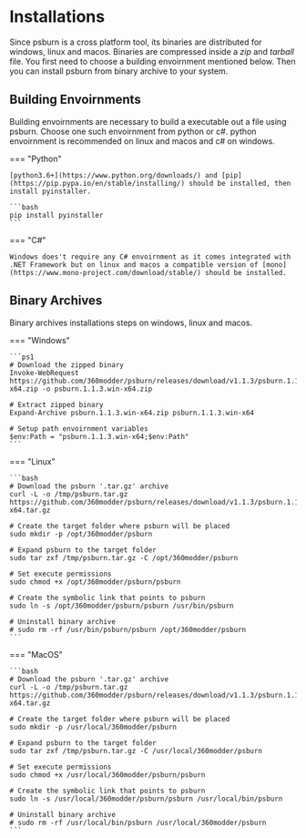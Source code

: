 # Installations

Since psburn is a cross platform tool, its binaries are distributed for windows, linux and macos. Binaries are compressed inside a *zip* and *tarball* file. You first need to choose a building envoirnment mentioned below. Then you can install psburn from binary archive to your system.

## Building Envoirnments

Building envoirnments are necessary to build a executable out a file using psburn. Choose one such envoirnment from python or c#. python envoirnment is recommended on linux and macos and c# on windows. 

=== "Python"

	[python3.6+](https://www.python.org/downloads/) and [pip](https://pip.pypa.io/en/stable/installing/) should be installed, then install pyinstaller.

	```bash
	pip install pyinstaller
	```

=== "C#"

	Windows does't require any C# envoirnment as it comes integrated with .NET Framework but on linux and macos a compatible version of [mono](https://www.mono-project.com/download/stable/) should be installed.

## Binary Archives

Binary archives installations steps on windows, linux and macos.

=== "Windows"

	```ps1
	# Download the zipped binary
	Invoke-WebRequest https://github.com/360modder/psburn/releases/download/v1.1.3/psburn.1.1.3.win-x64.zip -o psburn.1.1.3.win-x64.zip

	# Extract zipped binary
	Expand-Archive psburn.1.1.3.win-x64.zip psburn.1.1.3.win-x64

	# Setup path envoirnment variables
	$env:Path = "psburn.1.1.3.win-x64;$env:Path"
	```

=== "Linux"

	```bash
	# Download the psburn '.tar.gz' archive
	curl -L -o /tmp/psburn.tar.gz https://github.com/360modder/psburn/releases/download/v1.1.3/psburn.1.1.3.linux-x64.tar.gz

	# Create the target folder where psburn will be placed
	sudo mkdir -p /opt/360modder/psburn

	# Expand psburn to the target folder
	sudo tar zxf /tmp/psburn.tar.gz -C /opt/360modder/psburn

	# Set execute permissions
	sudo chmod +x /opt/360modder/psburn/psburn

	# Create the symbolic link that points to psburn
	sudo ln -s /opt/360modder/psburn/psburn /usr/bin/psburn

	# Uninstall binary archive
	# sudo rm -rf /usr/bin/psburn/psburn /opt/360modder/psburn
	```

=== "MacOS"

	```bash
	# Download the psburn '.tar.gz' archive
	curl -L -o /tmp/psburn.tar.gz https://github.com/360modder/psburn/releases/download/v1.1.3/psburn.1.1.3.osx-x64.tar.gz

	# Create the target folder where psburn will be placed
	sudo mkdir -p /usr/local/360modder/psburn

	# Expand psburn to the target folder
	sudo tar zxf /tmp/psburn.tar.gz -C /usr/local/360modder/psburn

	# Set execute permissions
	sudo chmod +x /usr/local/360modder/psburn/psburn

	# Create the symbolic link that points to psburn
	sudo ln -s /usr/local/360modder/psburn/psburn /usr/local/bin/psburn

	# Uninstall binary archive
	# sudo rm -rf /usr/local/bin/psburn /usr/local/360modder/psburn
	```
